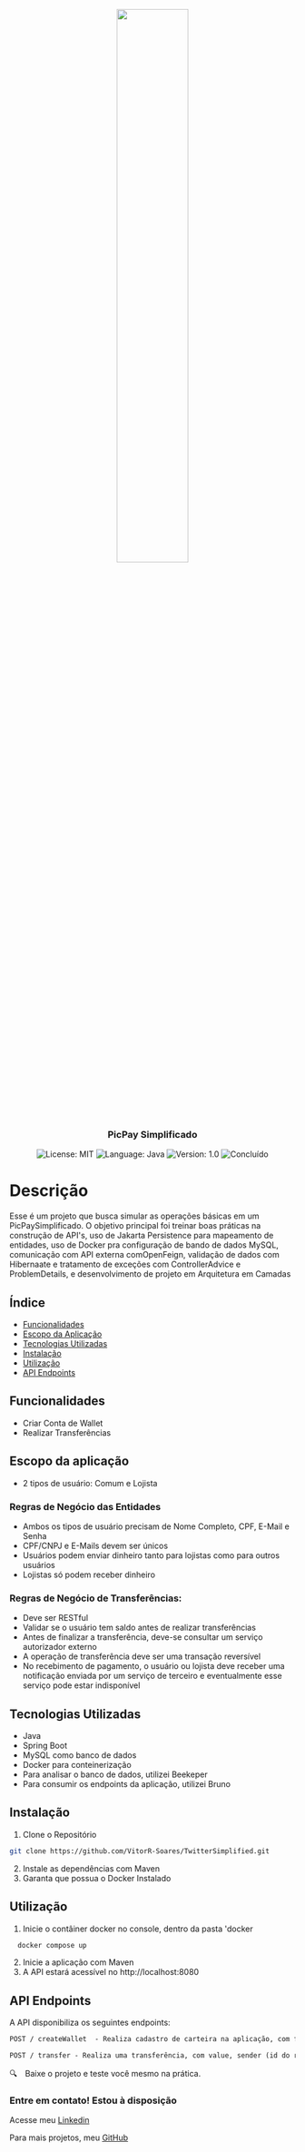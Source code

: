 <p align="center" width="100%">
    <img width="50%" src="https://upload.wikimedia.org/wikipedia/commons/5/5e/PicPay_Logogrande.png"> 
</p>


<h3 align="center">
  PicPay Simplificado
</h3>

<p align="center">

  <img alt="License: MIT" src="https://img.shields.io/badge/license-MIT-%2304D361">
  <img alt="Language: Java" src="https://img.shields.io/badge/language-java-green">
  <img alt="Version: 1.0" src="https://img.shields.io/badge/version-1.0-yellowgreen">
  <img alt="Concluído" src="https://img.shields.io/badge/concluído-OK-green">

</p>

# Descrição
Esse é um projeto que busca simular as operações básicas em um PicPaySimplificado. O objetivo principal foi treinar boas práticas na construção de API's, uso de Jakarta Persistence para mapeamento de entidades, uso de Docker pra configuração de bando de dados MySQL, comunicação com API externa comOpenFeign, validação de dados com Hibernaate e tratamento de exceções com ControllerAdvice e ProblemDetails, e desenvolvimento de projeto em Arquitetura em Camadas

## Índice

- [Funcionalidades](#funcionalidades)
- [Escopo da Aplicação](#escopo-da-aplicação)
- [Tecnologias Utilizadas](#tecnologias-utilizadas)
- [Instalação](#instalação)
- [Utilização](#utilização)
- [API Endpoints](#api-endpoints)

## Funcionalidades

- Criar Conta de Wallet
- Realizar Transferências

## Escopo da aplicação

- 2 tipos de usuário: Comum e Lojista

### Regras de Negócio das Entidades
- Ambos os tipos de usuário precisam de Nome Completo, CPF, E-Mail e Senha
- CPF/CNPJ e E-Mails devem ser únicos
- Usuários podem enviar dinheiro tanto para lojistas como para outros usuários
- Lojistas só podem receber dinheiro

### Regras de Negócio de Transferências:
- Deve ser RESTful
- Validar se o usuário tem saldo antes de realizar transferências
- Antes de finalizar a transferência, deve-se consultar um serviço autorizador externo
- A operação de transferência deve ser uma transação reversível
- No recebimento de pagamento, o usuário ou lojista deve receber uma notificação enviada por um serviço de terceiro e eventualmente esse serviço pode estar indisponível

## Tecnologias Utilizadas

- Java
- Spring Boot
- MySQL como banco de dados
- Docker para conteinerização
- Para analisar o banco de dados, utilizei Beekeper
- Para consumir os endpoints da aplicação, utilizei Bruno

## Instalação

1. Clone o Repositório

```bash
git clone https://github.com/VitorR-Soares/TwitterSimplified.git
```

2. Instale as dependências com Maven
3. Garanta que possua o Docker Instalado

## Utilização

1. Inicie o contâiner docker no console, dentro da pasta 'docker
```bash
  docker compose up
```
2. Inicie a aplicação com Maven
3. A API estará acessível no http://localhost:8080


## API Endpoints
A API disponibiliza os seguintes endpoints:

```markdown
POST / createWallet  - Realiza cadastro de carteira na aplicação, com fullname, cpfCnpj, email, password e walletType

POST / transfer - Realiza uma transferência, com value, sender (id do remetente) e receiver (id do destinatário)

```


:mag: Baixe o projeto e teste você mesmo na prática.

### Entre em contato! Estou à disposição

Acesse meu [Linkedin](https://www.linkedin.com/in/vitorr-soares/) 

Para mais projetos, meu [GitHub](https://github.com/VitorR-Soares/)
